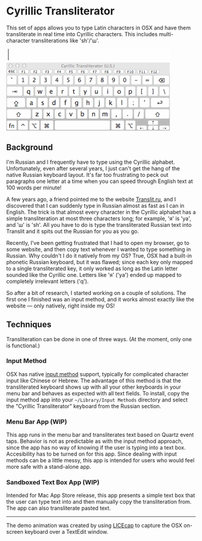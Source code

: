 # Cyrillic Transliterator

This set of apps allows you to type Latin characters in OSX and have them transliterate in real time into Cyrillic characters. This includes multi-character transliterations like 'sh'/'ш'.

![Demo](Demo.gif)

## Background

I'm Russian and I frequently have to type using the Cyrillic alphabet. Unfortunately, even after several years, I just can't get the hang of the native Russian keyboard layout. It's far too frustrating to peck out paragraphs one letter at a time when you can speed through English text at 100 words per minute!

A few years ago, a friend pointed me to the website [Translit.ru][1], and I discovered that I can suddenly type in Russian almost as fast as I can in English. The trick is that almost every character in the Cyrillic alphabet has a simple transliteration at most three characters long; for example, 'я' is 'ya', and 'ш' is 'sh'. All you have to do is type the transliterated Russian text into Translit and it spits out the Russian for you as you go.

Recently, I've been getting frustrated that I had to open my browser, go to some website, and then copy text whenever I wanted to type something in Russian. Why couldn't I do it natively from my OS? True, OSX had a built-in phonetic Russian keyboard, but it was flawed; since each key only mapped to a single transliterated key, it only worked as long as the Latin letter sounded like the Cyrillic one. Letters like 'я' ('ya') ended up mapped to completely irrelevant letters ('q').

So after a bit of research, I started working on a couple of solutions. The first one I finished was an input method, and it works almost exactly like the website — only natively, right inside my OS!

## Techniques

Transliteration can be done in one of three ways. (At the moment, only one is functional.)

### Input Method

OSX has native [input method][2] support, typically for complicated character input like Chinese or Hebrew. The advantage of this method is that the transliterated keyboard shows up with all your other keyboards in your menu bar and behaves as expected with all text fields. To install, copy the input method app into your `~/Library/Input Methods` directory and select the "Cyrillic Transliterator" keyboard from the Russian section.

### Menu Bar App (WIP)

This app runs in the menu bar and transliterates text based on Quartz event taps. Behavior is not as predictable as with the input method approach, since the app has no way of knowing if the user is typing into a text box. Accesibility has to be turned on for this app. Since dealing with input methods can be a little messy, this app is intended for users who would feel more safe with a stand-alone app.

### Sandboxed Text Box App (WIP)

Intended for Mac App Store release, this app presents a simple text box that the user can type text into and then manually copy the transliteration from. The app can also transliterate pasted text.

---

The demo animation was created by using [LICEcap][3] to capture the OSX on-screen keyboard over a TextEdit window.

[1]: http://www.translit.ru
[2]: http://en.wikipedia.org/wiki/Input_method
[3]: http://www.cockos.com/licecap/